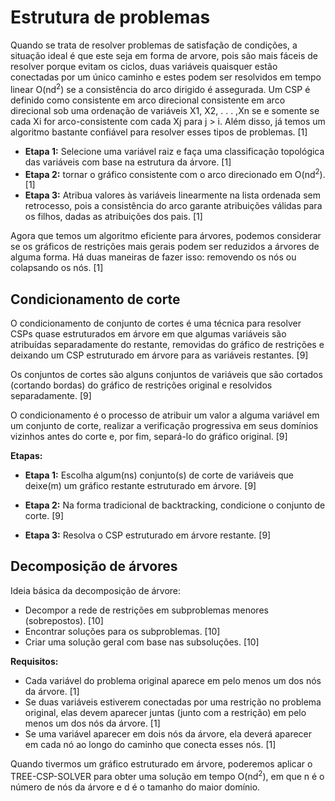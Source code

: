 # Estrutura de problemas

Quando se trata de resolver problemas de satisfação de condições, a situação ideal é que este seja em forma de arvore, pois são mais fáceis de resolver porque evitam os ciclos, duas variáveis quaisquer estão conectadas por um único caminho e estes podem ser resolvidos em tempo linear O(nd<sup>2</sup>) se a consistência do arco dirigido é assegurada. Um CSP é definido como consistente em arco direcional consistente em arco direcional sob uma ordenação de variáveis X1, X2, . . . ,Xn se e somente se cada Xi for arco-consistente com cada Xj para j > i. Além disso, já temos um algoritmo bastante confiável para resolver esses tipos de problemas. [1]

- **Etapa 1:** Selecione uma variável raiz e faça uma classificação topológica das variáveis com base na estrutura da árvore. [1]
- **Etapa 2:** tornar o gráfico consistente com o arco direcionado em O(nd<sup>2</sup>). [1]
- **Etapa 3:** Atribua valores às variáveis linearmente na lista ordenada sem retrocesso, pois a consistência do arco garante atribuições válidas para os filhos, dadas as atribuições dos pais. [1]

Agora que temos um algoritmo eficiente para árvores, podemos considerar se os gráficos de restrições mais gerais podem ser reduzidos a árvores de alguma forma. Há duas maneiras de fazer isso: removendo os nós ou colapsando os nós. [1]

## Condicionamento de corte

O condicionamento de conjunto de cortes é uma técnica para resolver CSPs quase estruturados em árvore em que algumas variáveis são atribuídas separadamente do restante, removidas do gráfico de restrições e deixando um CSP estruturado em árvore para as variáveis restantes. [9]

Os conjuntos de cortes são alguns conjuntos de variáveis que são cortados (cortando bordas) do gráfico de restrições original e resolvidos separadamente. [9]

O condicionamento é o processo de atribuir um valor a alguma variável em um conjunto de corte, realizar a verificação progressiva em seus domínios vizinhos antes do corte e, por fim, separá-lo do gráfico original. [9]

**Etapas:**

- **Etapa 1:** Escolha algum(ns) conjunto(s) de corte de variáveis que deixe(m) um gráfico restante estruturado em árvore. [9]

- **Etapa 2:** Na forma tradicional de backtracking, condicione o conjunto de corte. [9]

- **Etapa 3:** Resolva o CSP estruturado em árvore restante. [9]

## Decomposição de árvores

Ideia básica da decomposição de árvore:

- Decompor a rede de restrições em subproblemas menores (sobrepostos). [10]
- Encontrar soluções para os subproblemas. [10]
- Criar uma solução geral com base nas subsoluções. [10]

**Requisitos:**

- Cada variável do problema original aparece em pelo menos um dos nós da árvore. [1]
- Se duas variáveis estiverem conectadas por uma restrição no problema original, elas devem aparecer juntas (junto com a restrição) em pelo menos um dos nós da árvore. [1]
- Se uma variável aparecer em dois nós da árvore, ela deverá aparecer em cada nó ao longo do caminho que conecta esses nós. [1]

Quando tivermos um gráfico estruturado em árvore, poderemos aplicar o TREE-CSP-SOLVER para obter uma solução em tempo O(nd<sup>2</sup>), em que n é o número de nós da árvore e d é o tamanho do maior domínio.